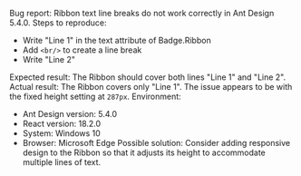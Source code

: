 Bug report: Ribbon text line breaks do not work correctly in Ant Design 5.4.0.
Steps to reproduce:

- Write "Line 1" in the text attribute of Badge.Ribbon
- Add `<br/>` to create a line break
- Write "Line 2"

Expected result: The Ribbon should cover both lines "Line 1" and "Line 2".
Actual result: The Ribbon covers only "Line 1". The issue appears to be with the fixed height setting at `287px`.
Environment:

- Ant Design version: 5.4.0
- React version: 18.2.0
- System: Windows 10
- Browser: Microsoft Edge
  Possible solution: Consider adding responsive design to the Ribbon so that it adjusts its height to accommodate multiple lines of text.
